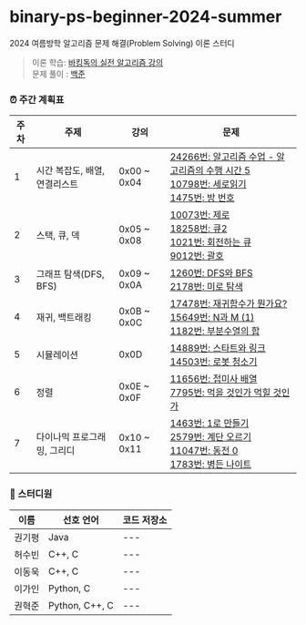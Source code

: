 # binary-ps-beginner-2024-summer
2024 여름방학 알고리즘 문제 해결(Problem Solving) 이론 스터디

> 이론 학습: [바킹독의 실전 알고리즘 강의](https://youtube.com/playlist?list=PLtqbFd2VIQv4O6D6l9HcD732hdrnYb6CY&si=opsSTxGVD8-xiIlj) <br>
> 문제 풀이 : [백준](https://www.acmicpc.net/)

### ⏰ 주간 계획표
| 주차 | 주제 | 강의 | 문제 | 
| --- | --- | --- | --- | 
| 1 | 시간 복잡도, 배열, 연결리스트 | 0x00 ~ 0x04 | [24266번: 알고리즘 수업 - 알고리즘의 수행 시간 5](https://www.acmicpc.net/problem/24266) <br> [10798번: 세로읽기](https://www.acmicpc.net/problem/10798) <br> [1475번: 방 번호](https://www.acmicpc.net/problem/1475) |
| 2 | 스택, 큐, 덱 | 0x05 ~ 0x08 | [10073번: 제로](https://www.acmicpc.net/problem/10773) <br> [18258번: 큐2](https://www.acmicpc.net/problem/18258) <br> [1021번: 회전하는 큐](https://www.acmicpc.net/problem/1021) <br> [9012번: 괄호](https://www.acmicpc.net/problem/9012)|
| 3 | 그래프 탐색(DFS, BFS) | 0x09 ~ 0x0A | [1260번: DFS와 BFS](https://www.acmicpc.net/problem/1260) <br> [2178번: 미로 탐색](https://www.acmicpc.net/problem/2178) | 
| 4 | 재귀, 백트래킹 | 0x0B ~ 0x0C | [17478번: 재귀함수가 뭔가요?](https://www.acmicpc.net/problem/17478) <br> [15649번: N과 M (1)](https://www.acmicpc.net/problem/15649) <br> [1182번: 부분수열의 합](https://www.acmicpc.net/problem/1182) |
| 5 | 시뮬레이션 | 0x0D | [14889번: 스타트와 링크](https://www.acmicpc.net/problem/14889) <br> [14503번: 로봇 청소기](https://www.acmicpc.net/problem/14503) |
| 6 | 정렬 | 0x0E ~ 0x0F | [11656번: 접미사 배열](https://www.acmicpc.net/problem/11656) <br> [7795번: 먹을 것인가 먹힐 것인가](https://www.acmicpc.net/problem/7795) |
| 7 | 다이나믹 프로그래밍, 그리디 | 0x10 ~ 0x11| [1463번: 1로 만들기](https://www.acmicpc.net/problem/1463) <br> [2579번: 계단 오르기](https://www.acmicpc.net/problem/2579) <br> [11047번: 동전 0](https://www.acmicpc.net/problem/11047) <br> [1783번: 병든 나이트](https://www.acmicpc.net/problem/1783)| 


 
### 👥 스터디원

| 이름 | 선호 언어 | 코드 저장소 | 
| --- | --- | --- |
| 권기평 | Java | --- |
| 허수빈 | C++, C | --- |
| 이동욱 | C++, C | --- |
| 이가인 | Python, C | --- |
| 권혁준 | Python, C++, C | --- |
